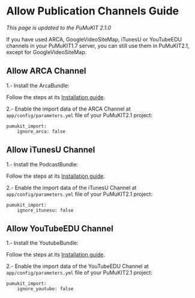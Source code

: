 # Allow Publication Channels Guide

*This page is updated to the PuMuKIT 2.1.0*

If you have used ARCA, GoogleVideoSiteMap, iTunesU or YouTubeEDU channels in your PuMuKIT1.7 server, you can still use them in PuMuKIT2.1, except for GoogleVideoSiteMap.

## Allow ARCA Channel

1.- Install the ArcaBundle:

Follow the steps at its [Installation guide](https://github.com/campusdomar/PuMuKIT2/blob/2.1.x/src/Pumukit/ArcaBundle/Resources/doc/InstallationGuide.md).

2.- Enable the import data of the ARCA Channel at `app/config/parameters.yml` file of your PuMuKIT2.1 project:

```
pumukit_import:
    ignore_arca: false
```

## Allow iTunesU Channel

1.- Install the PodcastBundle:

Follow the steps at its [Installation guide](https://github.com/campusdomar/PuMuKIT2/blob/2.1.x/src/Pumukit/PodcastBundle/Resources/doc/InstallationGuide.md).

2.- Enable the import data of the iTunesU Channel at `app/config/parameters.yml` file of your PuMuKIT2.1 project:

```
pumukit_import:
    ignore_itunesu: false
```

## Allow YouTubeEDU Channel

1.- Install the YoutubeBundle:

Follow the steps at its [Installation guide](https://github.com/teltek/PuMuKIT2-youtube-bundle/blob/master/README.md).

2.- Enable the import data of the YouTubeEDU Channel at `app/config/parameters.yml` file of your PuMuKIT2.1 project:

```
pumukit_import:
    ignore_youtube: false
```
